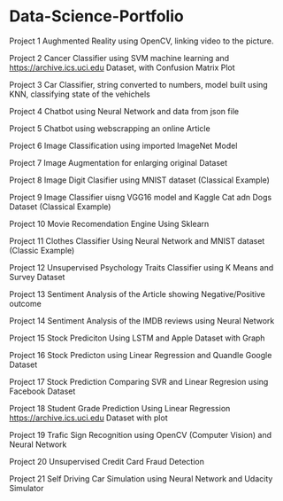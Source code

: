 # Data-Science-Portfolio
Project 1
Aughmented Reality using OpenCV, linking video to the picture.

Project 2
Cancer Classifier using SVM machine learning and https://archive.ics.uci.edu Dataset, with Confusion Matrix Plot

Project 3
Car Classifier, string converted to numbers, model built using KNN, classifying state of the vehichels

Project 4
Chatbot using Neural Network and data from json file

Project 5
Chatbot using webscrapping an online Article 

Project 6
Image Classification using imported ImageNet Model

Project 7
Image Augmentation for enlarging original Dataset

Project 8
Image Digit Clasifier using MNIST dataset (Classical Example)

Project 9
Image Classifier uisng VGG16 model and Kaggle Cat adn Dogs Dataset (Classical Example)

Project 10
Movie Recomendation Engine Using Sklearn

Project 11
Clothes Classifier Using Neural Network and MNIST dataset (Classic Example)

Project 12
Unsupervised Psychology Traits Classifier using K Means and Survey Dataset

Project 13 
Sentiment Analysis of the Article showing Negative/Positive outcome

Project 14
Sentiment Analysis of the IMDB reviews using Neural Network

Project 15
Stock Prediciton Using LSTM and Apple Dataset with Graph

Project 16
Stock Predicton using Linear Regression and Quandle Google Dataset

Project 17
Stock Prediction Comparing SVR and Linear Regresion using Facebook Dataset

Project 18
Student Grade Prediction Using Linear Regression https://archive.ics.uci.edu Dataset with plot

Project 19
Trafic Sign Recognition using OpenCV (Computer Vision) and Neural Network

Project 20
Unsupervised Credit Card Fraud Detection

Project 21
Self Driving Car Simulation using Neural Network and Udacity Simulator

